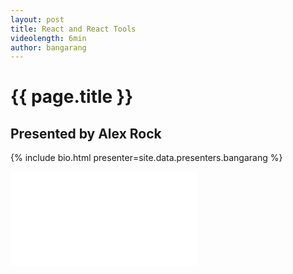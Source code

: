 ```yaml
---
layout: post
title: React and React Tools
videolength: 6min
author: bangarang
---
```


# {{ page.title }}

## Presented by Alex Rock

{% include bio.html presenter=site.data.presenters.bangarang %}

<div class="fluid-width-video-wrapper"><iframe src="//www.youtube.com/embed/-5B8HvgDv1Q" frameborder="0" allowfullscreen></iframe></div>
